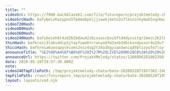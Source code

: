 ```yaml
---
title: ""
videoSrc: https://f000.backblazeb2.com/file/futureporn/projektmelody-chaturbate-20200528T195730Z.mp4
videoSrcHash: bafybeiahwzppno5fp4mobpkijjiwwkjbeto2u7lksninhybwk5vgnbw2qa?filename=projektmelody-chaturbate-20200528T195730Z.mp4
video720Hash: 
video480Hash: 
video360Hash: 
video240Hash: bafybeieh6t4zd2b5bdau42zbissoscbvu5ftd4dysvitqr24ecc2k2lb3i?filename=projektmelody-chaturbate-20200528T195730Z-240p.mp4
thinHash: bafkreic3lokv4dcp3jtayfuwo6trranyodfm2axb3dbcksndpvxor4o2du?filename=20200528T195730Z_thin.jpg
thiccHash: bafkreia6uosqayckcomc2nsz4sg2t34a3bgyiqo3wniqd5btzzyufe7lsy?filename=20200528T195730Z-thicc.jpg
announceTitle: "%E2%9D%A4%EF%B8%8F%20I%27M%20LIVE%20ON%20CB%3A%20%20%20%2B%20Announcements%20Below%21%20%201%20-%20Got%20an%20audio%20upgrade%21%20%20-%20I%20can%20make%20YouTube%20ASMR%20recordings%20now%2C%20from%20girlfriend%20bj%20to%20tax%20fraud%20%202%20-%20Permanently%20adding%20my%20Red%20Mode%20outfit%20to%20circulation.%20Haven%27t%20worn%20that%20baby%20for%20three%20months%21"
announceUrl: https://twitter.com/ProjektMelody/status/1266096281002356736
date: 2020-05-28T19:57:30.000Z
note: 
video240TmpFilePath: /tmp/projektmelody-chaturbate-20200528T195730Z-240p.mp4
tmpFilePath: /root/futureporn_tmp/projektmelody-chaturbate-20200528T195730Z.mp4
layout: layouts/vod.njk
---
```

